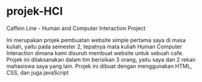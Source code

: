 # projek-HCI
Caffein Line - Human and Computer Interaction Project

Ini merupakan projek pembuatan website simple pertama saya di masa kuliah, yaitu pada semester 2, tepatnya mata kuliah Human
Computer Interaction dimana kami disuruh membuat website untuk sebuah cafe. Projek ini dilaksanakan dalam tim berisikan 3 orang,
yaitu saya dan 2 rekan mahasiswa saya yang lain. Projek ini dibuat dengan menggunakan HTML, CSS, dan juga javaScript
